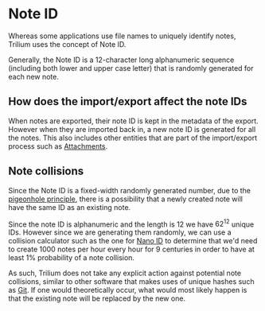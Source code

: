 # Note ID
Whereas some applications use file names to uniquely identify notes, Trilium uses the concept of Note ID.

Generally, the Note ID is a 12-character long alphanumeric sequence (including both lower and upper case letter) that is randomly generated for each new note.

## How does the import/export affect the note IDs

When notes are exported, their note ID is kept in the metadata of the export. However when they are imported back in, a new note ID is generated for all the notes. This also includes other entities that are part of the import/export process such as <a class="reference-link" href="../Basic%20Concepts%20and%20Features/Notes/Attachments.md">Attachments</a>.

## Note collisions

Since the Note ID is a fixed-width randomly generated number, due to the [pigeonhole principle](https://en.wikipedia.org/wiki/Pigeonhole_principle), there is a possibility that a newly created note will have the same ID as an existing note.

Since the note ID is alphanumeric and the length is 12 we have $62^{12}$ unique IDs. However since we are generating them randomly, we can use a collision calculator such as the one for [Nano ID](https://alex7kom.github.io/nano-nanoid-cc/?alphabet=0123456789ABCDEFGHIJKLMNOPQRSTUVWXYZabcdefghijklmnopqrstuvwxyz&size=12&speed=1000&speedUnit=hour) to determine that we'd need to create 1000 notes per hour every hour for 9 centuries in order to have at least 1% probability of a note collision.

As such, Trilium does not take any explicit action against potential note collisions, similar to other software that makes uses of unique hashes such as [Git](https://stackoverflow.com/questions/10434326/hash-collision-in-git). If one would theoretically occur, what would most likely happen is that the existing note will be replaced by the new one.